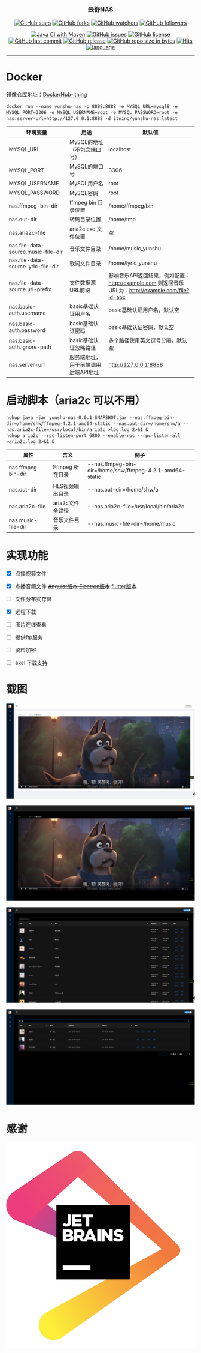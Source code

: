 <h3 align="center">云舒NAS</h3>
<div align="center">

[![GitHub stars](https://img.shields.io/github/stars/itning/yunshu-nas.svg?style=social&label=Stars)](https://github.com/itning/yunshu-nas/stargazers)
[![GitHub forks](https://img.shields.io/github/forks/itning/yunshu-nas.svg?style=social&label=Fork)](https://github.com/itning/yunshu-nas/network/members)
[![GitHub watchers](https://img.shields.io/github/watchers/itning/yunshu-nas.svg?style=social&label=Watch)](https://github.com/itning/yunshu-nas/watchers)
[![GitHub followers](https://img.shields.io/github/followers/itning.svg?style=social&label=Follow)](https://github.com/itning?tab=followers)


</div>

<div align="center">

[![Java CI with Maven](https://github.com/itning/yunshu-nas/actions/workflows/maven.yml/badge.svg)](https://github.com/itning/yunshu-nas/actions/workflows/maven.yml)
[![GitHub issues](https://img.shields.io/github/issues/itning/yunshu-nas.svg)](https://github.com/itning/yunshu-nas/issues)
[![GitHub license](https://img.shields.io/github/license/itning/yunshu-nas.svg)](https://github.com/itning/yunshu-nas/blob/master/LICENSE)
[![GitHub last commit](https://img.shields.io/github/last-commit/itning/yunshu-nas.svg)](https://github.com/itning/yunshu-nas/commits)
[![GitHub release](https://img.shields.io/github/release/itning/yunshu-nas.svg)](https://github.com/itning/yunshu-nas/releases)
[![GitHub repo size in bytes](https://img.shields.io/github/repo-size/itning/yunshu-nas.svg)](https://github.com/itning/yunshu-nas)
[![Hits](https://hitcount.itning.top?u=itning&r=yunshu-nas)](https://github.com/itning/hit-count)
[![language](https://img.shields.io/badge/language-JAVA-green.svg)](https://github.com/itning/yunshu-nas)

</div>

---

# Docker

镜像仓库地址：[DockerHub-itning](https://hub.docker.com/r/itning/yunshu-nas/tags?page=1&ordering=last_updated)

```shell script
docker run --name yunshu-nas -p 8888:8888 -e MYSQL_URL=mysql8 -e MYSQL_PORT=3306 -e MYSQL_USERNAME=root -e MYSQL_PASSWORD=root -e nas.server-url=http://127.0.0.1:8888 -d itning/yunshu-nas:latest
```

| 环境变量                            | 用途                                | 默认值                                                       |
| ----------------------------------- | ----------------------------------- | ------------------------------------------------------------ |
| MYSQL_URL                           | MySQL的地址（不包含端口号）         | localhost                                                    |
| MYSQL_PORT                          | MySQL的端口号                       | 3306                                                         |
| MYSQL_USERNAME                      | MySQL用户名                         | root                                                         |
| MYSQL_PASSWORD                      | MySQL密码                           | root                                                         |
| nas.ffmpeg-bin-dir                  | ffmpeg bin 目录位置                 | /home/ffmpeg/bin                                             |
| nas.out-dir                         | 转码目录位置                        | /home/tmp                                                    |
| nas.aria2c-file                     | aria2c.exe 文件位置                 | 空                                                           |
| nas.file-data-source.music-file-dir | 音乐文件目录                        | /home/music_yunshu                                           |
| nas.file-data-source.lyric-file-dir | 歌词文件目录                        | /home/lyric_yunshu                                           |
| nas.file-data-source.url-prefix     | 文件数据源URL前缀                   | 影响音乐API返回结果，例如配置：http://example.com 则返回音乐URL为：http://example.com/file?id=abc |
| nas.basic-auth.username             | basic基础认证用户名                 | basic基础认证用户名，默认空                                  |
| nas.basic-auth.password             | basic基础认证密码                   | basic基础认证密码，默认空                                    |
| nas.basic-auth.ignore-path          | basic基础认证忽略路径               | 多个路径使用英文逗号分隔，默认空                             |
| nas.server-url                      | 服务端地址，用于前端调用后端API地址 | http://127.0.0.1:8888                                        |

# 启动脚本（aria2c 可以不用）

```shell script
nohup java -jar yunshu-nas-0.0.1-SNAPSHOT.jar --nas.ffmpeg-bin-dir=/home/shw/ffmpeg-4.2.1-amd64-static --nas.out-dir=/home/shw/a --nas.aria2c-file=/usr/local/bin/aria2c >log.log 2>&1 &
nohup aria2c --rpc-listen-port 6800 --enable-rpc --rpc-listen-all >aria2c.log 2>&1 &
```
| 属性               | 含义             | 例子                                                     |
| ------------------ | ---------------- | -------------------------------------------------------- |
| nas.ffmpeg-bin-dir | Ffmpeg 所在目录  | --nas.ffmpeg-bin-dir=/home/shw/ffmpeg-4.2.1-amd64-static |
| nas.out-dir        | HLS视频输出目录  | --nas.out-dir=/home/shw/a                                |
| nas.aria2c-file    | aria2c文件全路径 | --nas.aria2c-file=/usr/local/bin/aria2c                  |
| nas.music-file-dir | 音乐文件目录 | --nas.music-file-dir=/home/music           |

# 实现功能
- [X] 点播视频文件

- [X] 点播音频文件 ~~[Angular版本](https://github.com/itning/YunShuMusicClient) [Electron版本](https://github.com/itning/YunShuMusicClientElectron)~~ [flutter版本](https://github.com/itning/yunshu_music)

- [ ] 文件分布式存储

- [X] 远程下载

- [ ] 图片在线查看

- [ ] 提供ftp服务

- [ ] 资料加密

- [ ] axel 下载支持

# 截图

![](https://raw.githubusercontent.com/itning/yunshu-nas/master/pic/a.png)

![](https://raw.githubusercontent.com/itning/yunshu-nas/master/pic/b.png)

![](https://raw.githubusercontent.com/itning/yunshu-nas/master/pic/c.png)

![](https://raw.githubusercontent.com/itning/yunshu-nas/master/pic/d.png)

# 感谢

![](https://raw.githubusercontent.com/itning/yunshu-nas/master/pic/jetbrains.png)
